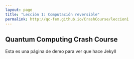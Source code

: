 ```yaml
---
layout: page
title: "Lección 1: Computación reversible"
permalink: http://qc-fem.github.io/CrashCourse/leccion1
---
```


## Quantum Computing Crash Course

Esta es una página de demo para ver que hace Jekyll
